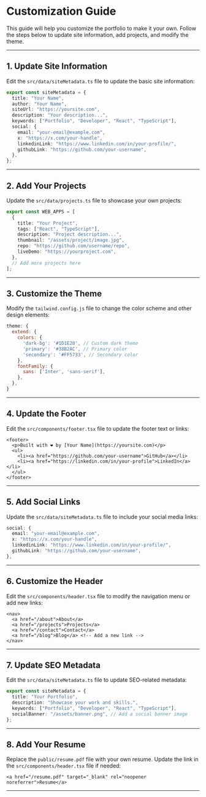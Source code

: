 # Customization Guide

This guide will help you customize the portfolio to make it your own. Follow the steps below to update site information, add projects, and modify the theme.

---

## 1. Update Site Information

Edit the `src/data/siteMetadata.ts` file to update the basic site information:

```typescript
export const siteMetadata = {
  title: "Your Name",
  author: "Your Name",
  siteUrl: "https://yoursite.com",
  description: "Your description...",
  keywords: ["Portfolio", "Developer", "React", "TypeScript"],
  social: {
    email: "your-email@example.com",
    x: "https://x.com/your-handle",
    linkedinLink: "https://www.linkedin.com/in/your-profile/",
    githubLink: "https://github.com/your-username",
  },
};
```

---

## 2. Add Your Projects

Update the `src/data/projects.ts` file to showcase your own projects:

```typescript
export const WEB_APPS = [
  {
    title: "Your Project",
    tags: ["React", "TypeScript"],
    description: "Project description...",
    thumbnail: "/assets/project/image.jpg",
    repo: "https://github.com/username/repo",
    liveDemo: "https://yourproject.com",
  },
  // Add more projects here
];
```

---

## 3. Customize the Theme

Modify the `tailwind.config.js` file to change the color scheme and other design elements:

```javascript
theme: {
  extend: {
    colors: {
      'dark-bg': '#1D1E20', // Custom dark theme
      'primary': '#38B2AC', // Primary color
      'secondary': '#FF5733', // Secondary color
    },
    fontFamily: {
      sans: ['Inter', 'sans-serif'],
    },
  },
}
```

---

## 4. Update the Footer

Edit the `src/components/footer.tsx` file to update the footer text or links:

```tsx
<footer>
  <p>Built with ❤️ by [Your Name](https://yoursite.com)</p>
  <ul>
    <li><a href="https://github.com/your-username">GitHub</a></li>
    <li><a href="https://linkedin.com/in/your-profile">LinkedIn</a></li>
  </ul>
</footer>
```

---

## 5. Add Social Links

Update the `src/data/siteMetadata.ts` file to include your social media links:

```typescript
social: {
  email: "your-email@example.com",
  x: "https://x.com/your-handle",
  linkedinLink: "https://www.linkedin.com/in/your-profile/",
  githubLink: "https://github.com/your-username",
},
```

---

## 6. Customize the Header

Edit the `src/components/header.tsx` file to modify the navigation menu or add new links:

```tsx
<nav>
  <a href="/about">About</a>
  <a href="/projects">Projects</a>
  <a href="/contact">Contact</a>
  <a href="/blog">Blog</a> <!-- Add a new link -->
</nav>
```

---

## 7. Update SEO Metadata

Edit the `src/data/siteMetadata.ts` file to update SEO-related metadata:

```typescript
export const siteMetadata = {
  title: "Your Portfolio",
  description: "Showcase your work and skills.",
  keywords: ["Portfolio", "Developer", "React", "TypeScript"],
  socialBanner: "/assets/banner.png", // Add a social banner image
};
```

---

## 8. Add Your Resume

Replace the `public/resume.pdf` file with your own resume. Update the link in the `src/components/header.tsx` file if needed:

```tsx
<a href="/resume.pdf" target="_blank" rel="noopener noreferrer">Resume</a>
```

---

